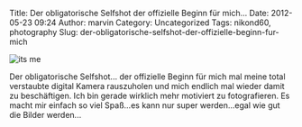 Title: Der obligatorische Selfshot der offizielle Beginn für mich...
Date: 2012-05-23 09:24
Author: marvin
Category: Uncategorized
Tags: nikond60, photography
Slug: der-obligatorische-selfshot-der-offizielle-beginn-fur-mich

![its me]({filename}/images/7250552800_4e400b2870_b.jpg)

Der obligatorische Selfshot... der offizielle Beginn für mich mal meine
total verstaubte digital Kamera rauszuholen und mich endlich mal wieder
damit zu beschäftigen. Ich bin gerade wirklich mehr motiviert zu
fotografieren. Es macht mir einfach so viel Spaß...es kann nur super
werden...egal wie gut die Bilder werden...

